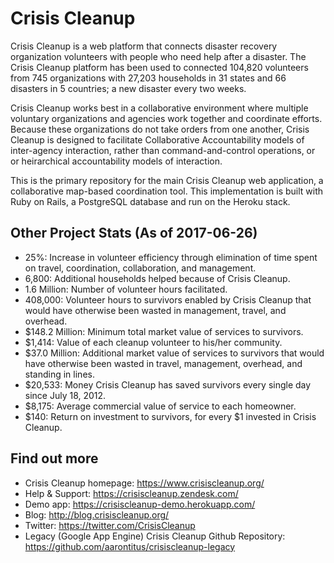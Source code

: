 Crisis Cleanup
==============

Crisis Cleanup is a web platform that connects disaster recovery organization volunteers with people who need help after a disaster. The Crisis Cleanup platform has been used to connected 104,820 volunteers from 745 organizations with 27,203 households in 31 states and 66 disasters in 5 countries; a new disaster every two weeks.

Crisis Cleanup works best in a collaborative environment where multiple voluntary organizations and agencies work together and coordinate efforts. Because these organizations do not take orders from one another, Crisis Cleanup is designed to facilitate Collaborative Accountability models of inter-agency interaction, rather than command-and-control operations, or or heirarchical accountability models of interaction. 

This is the primary repository for the main Crisis Cleanup web application, a collaborative map-based coordination tool. This implementation is built with Ruby on Rails, a PostgreSQL database and run on the Heroku stack.

Other Project Stats (As of 2017-06-26)
-------------

 - 25%: Increase in volunteer efficiency through elimination of time spent on travel, coordination, collaboration, and management.
 - 6,800: Additional households helped because of Crisis Cleanup.
 - 1.6 Million: Number of volunteer hours facilitated.
 - 408,000: Volunteer hours to survivors enabled by Crisis Cleanup that would have otherwise been wasted in management, travel, and overhead.
 - $148.2 Million: Minimum total market value of services to survivors.
 - $1,414: Value of each cleanup volunteer to his/her community.
 - $37.0 Million: Additional market value of services to survivors that would have otherwise been wasted in travel, management, overhead, and standing in lines.
 - $20,533: Money Crisis Cleanup has saved survivors every single day since July 18, 2012.
 - $8,175: Average commercial value of service to each homeowner.
 - $140: Return on investment to survivors, for every $1 invested in Crisis Cleanup.

Find out more
-------------

 - Crisis Cleanup homepage: https://www.crisiscleanup.org/
 - Help & Support: https://crisiscleanup.zendesk.com/
 - Demo app: https://crisiscleanup-demo.herokuapp.com/
 - Blog: http://blog.crisiscleanup.org/
 - Twitter: https://twitter.com/CrisisCleanup
 - Legacy (Google App Engine) Crisis Cleanup Github Repository: https://github.com/aarontitus/crisiscleanup-legacy
